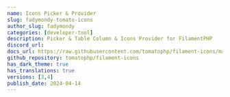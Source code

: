 ```yaml
---
name: Icons Picker & Provider
slug: fadymondy-tomato-icons
author_slug: fadymondy
categories: [developer-tool]
description: Picker & Table Column & Icons Provider for FilamentPHP
discord_url:
docs_url: https://raw.githubusercontent.com/tomatophp/filament-icons/master/README.md
github_repository: tomatophp/filament-icons
has_dark_theme: true
has_translations: true
versions: [3,4]
publish_date: 2024-04-14
---
```

